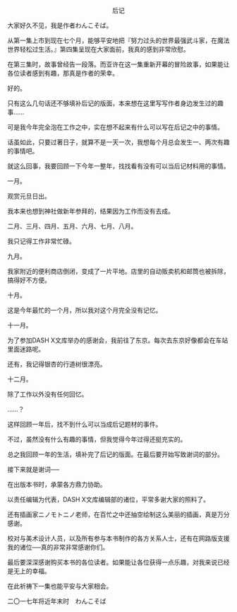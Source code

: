 <p align="center">后记</p>

大家好久不见，我是作者わんこそば。

从第一集上市到现在七个月，能够平安地把『努力过头的世界最强武斗家，在魔法世界轻松过生活。』第四集呈现在大家面前，我真的感到非常欣慰。

在第三集时，故事曾经告一段落。而亚许在这一集重新开幕的冒险故事，如果能让各位读者感到有趣，那真是作者的荣幸。

好的。

只有这么几句话还不够填补后记的版面，本来想在这里写写作者身边发生过的趣事……

可是我今年完全泡在工作之中，实在想不起来有什么可以写在后记之中的事情。

话虽如此，只要过著日子，就算不是一天一次，我想每个月总会发生一、两次有趣的事情吧。

就这么回事，我要回顾一下今年一整年，找找看有没有可以当后记材料用的事情。

一月。

观赏元旦日出。

我本来也想到神社做新年参拜的，结果因为工作而没有去成。

二月、三月、四月、五月、六月、七月、八月。

我只记得工作非常忙碌。

九月。

我家附近的便利商店倒闭，变成了一片平地。店里的自动贩卖机和邮筒也被拆除，搞得好不方便。

十月。

这是今年最忙的一个月，所以我对这个月完全没有记忆。

十一月。

为了参加DASH X文库举办的感谢会，我前往了东京。每次去东京好像都会在车站里面迷路呢。

还有，我记得银杏的行道树很漂亮。

十二月。

除了工作以外没有任何回忆。

……？

这样回顾一年后，找不到什么可以当成后记题材的事件。

不过，虽然没有什么有趣的事情，但我觉得今年过得还挺充实的。

总之我回顾一年的生活，填补完了后记的版面。在最后要开始写致谢词的部分。

接下来就是谢词──

在出版本书时，承蒙各方鼎力协助。

以责任编辑为代表，DASH X文库编辑部的诸位，平常多谢大家的照料了。

还有插画家ニノモトニノ老师，在百忙之中还抽空绘制这么美丽的插画，真是万分感谢。

校对与美术设计人员，以及所有参与本书制作的各方关系人士，还有在网路版支援我的诸位──真的非常非常感谢你们。

最后要深深感谢购买本书的各位读者。如果能让各位获得一点乐趣，对我来说已经是无上的幸福。

在此祈祷下一集也能平安与大家相会。

二〇一七年将近年末时　わんこそば

